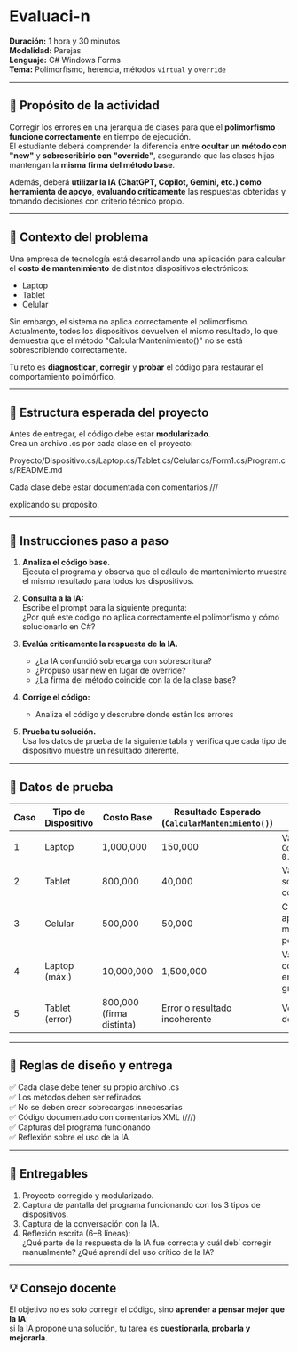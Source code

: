 # Evaluaci-n

**Duración:** 1 hora y 30 minutos  
**Modalidad:** Parejas  
**Lenguaje:** C# Windows Forms  
**Tema:** Polimorfismo, herencia, métodos `virtual` y `override`  

---

## 🎯 Propósito de la actividad

Corregir los errores en una jerarquía de clases para que el **polimorfismo funcione correctamente** en tiempo de ejecución.  
El estudiante deberá comprender la diferencia entre **ocultar un método con "new"** y **sobrescribirlo con "override"**, asegurando que las clases hijas mantengan la **misma firma del método base**.

Además, deberá **utilizar la IA (ChatGPT, Copilot, Gemini, etc.) como herramienta de apoyo**, **evaluando críticamente** las respuestas obtenidas y tomando decisiones con criterio técnico propio.

---

## 🧠 Contexto del problema

Una empresa de tecnología está desarrollando una aplicación para calcular el **costo de mantenimiento** de distintos dispositivos electrónicos:

- Laptop  
- Tablet  
- Celular  

Sin embargo, el sistema no aplica correctamente el polimorfismo.  
Actualmente, todos los dispositivos devuelven el mismo resultado, lo que demuestra que el método "CalcularMantenimiento()" no se está sobrescribiendo correctamente.

Tu reto es **diagnosticar**, **corregir** y **probar** el código para restaurar el comportamiento polimórfico.

---

## 🧩 Estructura esperada del proyecto

Antes de entregar, el código debe estar **modularizado**.  
Crea un archivo .cs por cada clase en el proyecto:

Proyecto/Dispositivo.cs/Laptop.cs/Tablet.cs/Celular.cs/Form1.cs/Program.cs/README.md


Cada clase debe estar documentada con comentarios /// <summary> explicando su propósito.

---

## 🧰 Instrucciones paso a paso

1. **Analiza el código base.**  
   Ejecuta el programa y observa que el cálculo de mantenimiento muestra el mismo resultado para todos los dispositivos.

2. **Consulta a la IA:**  
   Escribe el prompt para la siguiente pregunta:  
   ¿Por qué este código no aplica correctamente el polimorfismo y cómo solucionarlo en C#?

3. **Evalúa críticamente la respuesta de la IA.**  
   - ¿La IA confundió sobrecarga con sobrescritura?  
   - ¿Propuso usar new en lugar de override?  
   - ¿La firma del método coincide con la de la clase base?

4. **Corrige el código:**  
   - Analiza el código y descrubre donde están los errores

5. **Prueba tu solución.**  
   Usa los datos de prueba de la siguiente tabla y verifica que cada tipo de dispositivo muestre un resultado diferente.

---

## 🧪 Datos de prueba

| Caso | Tipo de Dispositivo | Costo Base | Resultado Esperado (`CalcularMantenimiento()`) | Propósito |
|------|----------------------|-------------|-----------------------------------------------|------------|
| 1 | Laptop | 1,000,000 | 150,000 | Validar fórmula `CostoBase * 0.15` |
| 2 | Tablet | 800,000 | 40,000 | Validar sobrescritura con `override` |
| 3 | Celular | 500,000 | 50,000 | Confirmar aplicación del método polimórfico |
| 4 | Laptop (máx.) | 10,000,000 | 1,500,000 | Validar comportamiento en valores grandes |
| 5 | Tablet (error) | 800,000 (firma distinta) | Error o resultado incoherente | Verificar ruptura de polimorfismo |

---

## 🧩 Reglas de diseño y entrega

✅ Cada clase debe tener su propio archivo .cs  
✅ Los métodos deben ser refinados  
✅ No se deben crear sobrecargas innecesarias  
✅ Código documentado con comentarios XML (///)  
✅ Capturas del programa funcionando  
✅ Reflexión sobre el uso de la IA

---

## 💬 Entregables

1. Proyecto corregido y modularizado.  
2. Captura de pantalla del programa funcionando con los 3 tipos de dispositivos.  
3. Captura de la conversación con la IA.  
4. Reflexión escrita (6–8 líneas):  
   ¿Qué parte de la respuesta de la IA fue correcta y cuál debí corregir manualmente? ¿Qué aprendí del uso crítico de la IA?

---

## 💡 Consejo docente
El objetivo no es solo corregir el código, sino **aprender a pensar mejor que la IA**:  
si la IA propone una solución, tu tarea es **cuestionarla, probarla y mejorarla**.



